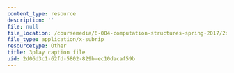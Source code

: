 ```yaml
---
content_type: resource
description: ''
file: null
file_location: /coursemedia/6-004-computation-structures-spring-2017/2d06d3c162fd5802829bec10dacaf59b_0aMDzMhf528.vtt
file_type: application/x-subrip
resourcetype: Other
title: 3play caption file
uid: 2d06d3c1-62fd-5802-829b-ec10dacaf59b
---
```

